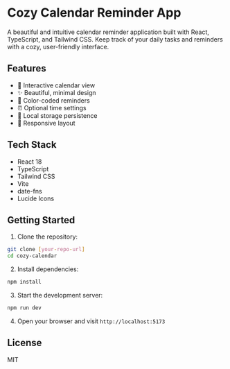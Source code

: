 # Cozy Calendar Reminder App

A beautiful and intuitive calendar reminder application built with React, TypeScript, and Tailwind CSS. Keep track of your daily tasks and reminders with a cozy, user-friendly interface.

## Features

- 📅 Interactive calendar view
- ✨ Beautiful, minimal design
- 🎨 Color-coded reminders
- ⏰ Optional time settings
- 💾 Local storage persistence
- 📱 Responsive layout

## Tech Stack

- React 18
- TypeScript
- Tailwind CSS
- Vite
- date-fns
- Lucide Icons

## Getting Started

1. Clone the repository:
```bash
git clone [your-repo-url]
cd cozy-calendar
```

2. Install dependencies:
```bash
npm install
```

3. Start the development server:
```bash
npm run dev
```

4. Open your browser and visit `http://localhost:5173`

## License

MIT